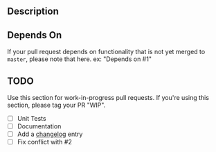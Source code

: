 ## Description

## Depends On

If your pull request depends on functionality that is not yet merged to `master`,
please note that here. ex: "Depends on #1"

## TODO

Use this section for work-in-progress pull requests. If you're using this section,
please tag your PR "WIP". 

- [ ] Unit Tests
- [ ] Documentation
- [ ] Add a [changelog](CHANGELOG.md) entry
- [ ] Fix conflict with #2

